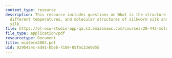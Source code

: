 ```yaml
---
content_type: resource
description: This resource includes questions on What is the structure of water in
  different temperatures, and molecular structures of silkworm silk and the spider
  silk.
file: https://ol-ocw-studio-app-qa.s3.amazonaws.com/courses/20-442-molecular-structure-of-biological-materials-be-442-fall-2005/029b424cad91bb6b718985fac23e0855_midterm2004.pdf
file_type: application/pdf
resourcetype: Document
title: midterm2004.pdf
uid: 029b424c-ad91-bb6b-7189-85fac23e0855
---
```

